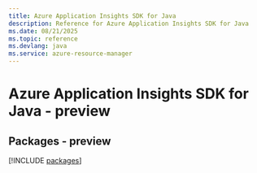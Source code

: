 ```yaml
---
title: Azure Application Insights SDK for Java
description: Reference for Azure Application Insights SDK for Java
ms.date: 08/21/2025
ms.topic: reference
ms.devlang: java
ms.service: azure-resource-manager
---
```

# Azure Application Insights SDK for Java - preview
## Packages - preview
[!INCLUDE [packages](application-insights-index.md)]